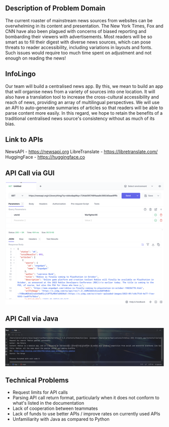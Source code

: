 ## Description of Problem Domain
The current roaster of mainstream news sources from websites can be overwhelming in its content and presentation. The New York Times, Fox and CNN have also been plagued with concerns of biased reporting and bombarding their viewers with advertisements. Most readers will be so smart as to fill their digest with diverse news sources, which can pose threats to reader accessibility, including variations in layouts and fonts. Such issues would require too much time spent on adjustment and not enough on reading the news!

## InfoLingo
Our team will build a centralised news app. By this, we mean to build an app that will organise news from a variety of sources into one location. It will also have a translation tool to increase the cross-cultural accessibility and reach of news, providing an array of multilingual perspectives. We will use an API to auto-generate summaries of articles so that readers will be able to parse content more easily. In this regard, we hope to retain the benefits of a traditional centralised news source's consistency without as much of its bias.

## Link to APIs
NewsAPI - https://newsapi.org 
LibreTranslate - https://libretranslate.com/
HuggingFace - https://huggingface.co

## API Call via GUI 
![Screenshot](API_Call_Screenshot.png)

## API Call via Java
![Screenshot](JavaOutput.png)

## Technical Problems
- Request limits for API calls
- Parsing API call return format, particularly when it does not conform to what's listed in the documentation
- Lack of cooperation between teammates
- Lack of funds to use better APIs / improve rates on currently used APIs
- Unfamiliarity with Java as compared to Python
